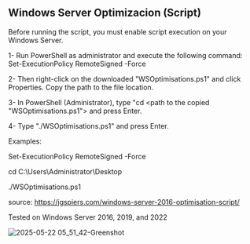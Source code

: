 ##  **Windows Server Optimizacion (Script)**

Before running the script, you must enable script execution on your Windows Server.

1- Run PowerShell as administrator and execute the following command: Set-ExecutionPolicy RemoteSigned -Force

2- Then right-click on the downloaded "WSOptimisations.ps1" and click Properties. Copy the path to the file location.

3- In PowerShell (Administrator), type "cd <path to the copied "WSOptimisations.ps1"> and press Enter.

4- Type "./WSOptimisations.ps1" and press Enter.

Examples:

Set-ExecutionPolicy RemoteSigned -Force

cd C:\Users\Administrator\Desktop

./WSOptimisations.ps1

source: https://jgspiers.com/windows-server-2016-optimisation-script/

Tested on Windows Server 2016, 2019, and 2022


![2025-05-22 05_51_42-Greenshot](https://github.com/user-attachments/assets/4eb91880-9888-4b8f-a1d2-d20c344a425d)
